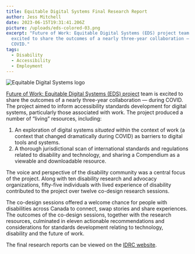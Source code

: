 ```yaml
---
title: Equitable Digital Systems Final Research Report
author: Jess Mitchell
date: 2023-06-15T19:31:41.206Z
picture: /uploads/eds-colored-03.png
excerpt: "Future of Work: Equitable Digital Systems (EDS) project team is
  excited to share the outcomes of a nearly three-year collaboration — during
  COVID."
tags:
  - Disability
  - Accessibility
  - Employment
---
```

![Equitable Digital Systems logo](/uploads/eds-colored-03.png)

[Future of Work: Equitable Digital Systems (EDS) project](https://idrc.ocadu.ca/projects/eds/) team is excited to share the outcomes of a nearly three-year collaboration — during COVID. The project aimed to inform accessibility standards development for digital systems, particularly those associated with work. The project produced a number of “living” resources, including:

1. An exploration of digital systems *situated* within the context of work (a context that changed dramatically during COVID) as barriers to digital tools and systems. 
2. A thorough jurisdictional scan of international standards and regulations related to disability and technology, and sharing a Compendium as a viewable and downloadable resource.

The voice and perspective of the disability community was a central focus of the project. Along with ten disability research and advocacy organizations, fifty-five individuals with lived experience of disability contributed to the project over twelve co-design research sessions.

The co-design sessions offered a welcome chance for people with disabilities across Canada to connect, swap stories and share experiences. The outcomes of the co-design sessions, together with the research resources, culminated in eleven actionable recommendations and considerations for standards development relating to technology, disability and the future of work.

The final research reports can be viewed on the [IDRC website](https://idrc.ocadu.ca/projects/eds/).